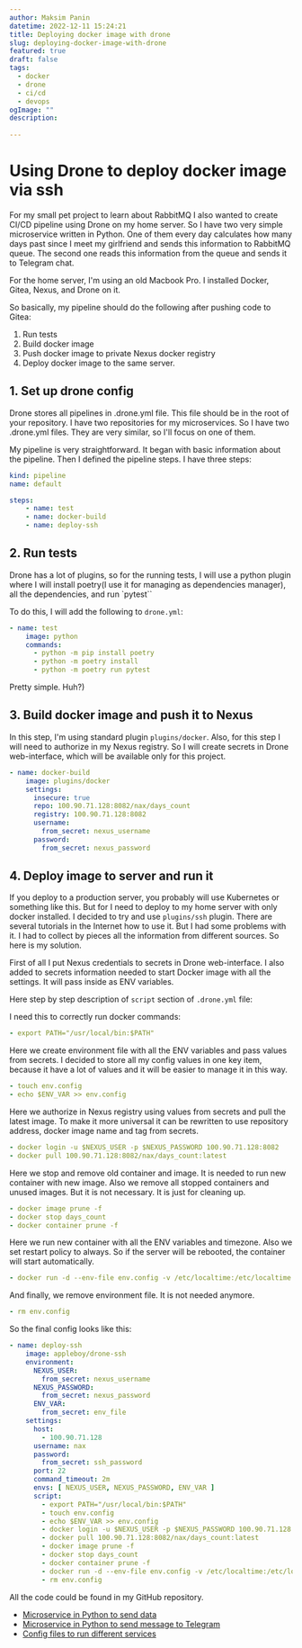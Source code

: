 ```yaml
---
author: Maksim Panin
datetime: 2022-12-11 15:24:21
title: Deploying docker image with drone
slug: deploying-docker-image-with-drone
featured: true
draft: false
tags:
  - docker
  - drone
  - ci/cd
  - devops
ogImage: ""
description:
  
---
```

# Using Drone to deploy docker image via ssh

For my small pet project to learn about RabbitMQ I also wanted to create CI/CD pipeline using Drone on my home server. So I have two very simple microservice written in Python. One of them every day calculates how many days past since I meet my girlfriend and sends this information to RabbitMQ queue. The second one reads this information from the queue and sends it to Telegram chat.

For the home server, I'm using an old Macbook Pro. I installed Docker, Gitea, Nexus, and Drone on it.

So basically, my pipeline should do the following after pushing code to Gitea:

1. Run tests
2. Build docker image
3. Push docker image to private Nexus docker registry
4. Deploy docker image to the same server.

## 1. Set up drone config

Drone stores all pipelines in .drone.yml file. This file should be in the root of your repository. I have two repositories for my microservices. So I have two .drone.yml files. They are very similar, so I'll focus on one of them.

My pipeline is very straightforward. It began with basic information about the pipeline. Then I defined the pipeline steps. I have three steps:

```yaml
kind: pipeline
name: default

steps:
    - name: test
    - name: docker-build
    - name: deploy-ssh
```

## 2. Run tests

Drone has a lot of plugins, so for the running tests, I will use a python plugin where I will install poetry(I use it for managing as dependencies manager), all the dependencies, and run `pytest``

To do this, I will add the following to `drone.yml`:

```yaml
- name: test
    image: python
    commands:
      - python -m pip install poetry
      - python -m poetry install
      - python -m poetry run pytest
```

Pretty simple. Huh?)

## 3. Build docker image and push it to Nexus

In this step, I'm using standard plugin `plugins/docker`. Also, for this step I will need to authorize in my Nexus registry. So I will create secrets in Drone web-interface, which will be available only for this project.

```yaml
- name: docker-build
    image: plugins/docker
    settings:
      insecure: true
      repo: 100.90.71.128:8082/nax/days_count
      registry: 100.90.71.128:8082
      username:
        from_secret: nexus_username
      password:
        from_secret: nexus_password
```

## 4. Deploy image to server and run it

If you deploy to a production server, you probably will use Kubernetes or something like this. But for I need to deploy to my home server with only docker installed. I decided to try and use `plugins/ssh` plugin. There are several tutorials in the Internet how to use it. But I had some problems with it. I had to collect by pieces all the information from different sources. So here is my solution.

First of all I put Nexus credentials to secrets in Drone web-interface. I also added to secrets information needed to start Docker image with all the settings. It will pass inside as ENV variables.

Here step by step description of `script` section of `.drone.yml` file:

I need this to correctly run docker commands:

```yaml
- export PATH="/usr/local/bin:$PATH"
```

Here we create environment file with all the ENV variables and pass values from secrets. I decided to store all my config values in one key item, because it have a lot of values and it will be easier to manage it in this way.

```yaml
- touch env.config
- echo $ENV_VAR >> env.config
```

Here we authorize in Nexus registry using values from secrets and pull the latest image. To make it more universal it can be rewritten to use repository address, docker image name and tag from secrets.

```yaml
- docker login -u $NEXUS_USER -p $NEXUS_PASSWORD 100.90.71.128:8082
- docker pull 100.90.71.128:8082/nax/days_count:latest
```

Here we stop and remove old container and image. It is needed to run new container with new image. Also we remove all stopped containers and unused images. But it is not necessary. It is just for cleaning up.

```yaml
- docker image prune -f
- docker stop days_count
- docker container prune -f
```

Here we run new container with all the ENV variables and timezone. Also we set restart policy to always. So if the server will be rebooted, the container will start automatically.

```yaml
- docker run -d --env-file env.config -v /etc/localtime:/etc/localtime:ro --restart always --name days_count 100.90.71.128:8082/nax/days_count:latest
```

And finally, we remove environment file. It is not needed anymore.

```yaml
- rm env.config
```

So the final config looks like this:

```yaml
- name: deploy-ssh
    image: appleboy/drone-ssh
    environment:
      NEXUS_USER:
        from_secret: nexus_username
      NEXUS_PASSWORD:
        from_secret: nexus_password
      ENV_VAR:
        from_secret: env_file
    settings:
      host:
        - 100.90.71.128
      username: nax
      password:
        from_secret: ssh_password
      port: 22
      command_timeout: 2m
      envs: [ NEXUS_USER, NEXUS_PASSWORD, ENV_VAR ]
      script:
        - export PATH="/usr/local/bin:$PATH"
        - touch env.config
        - echo $ENV_VAR >> env.config
        - docker login -u $NEXUS_USER -p $NEXUS_PASSWORD 100.90.71.128:8082
        - docker pull 100.90.71.128:8082/nax/days_count:latest
        - docker image prune -f
        - docker stop days_count
        - docker container prune -f
        - docker run -d --env-file env.config -v /etc/localtime:/etc/localtime:ro --restart always --name days_count 100.90.71.128:8082/nax/days_count:latest
        - rm env.config
```

All the code could be found in my GitHub repository.

- [Microservice in Python to send data](https://github.com/naxrevlis/days_count.git)
- [Microservice in Python to send message to Telegram](https://github.com/naxrevlis/nx-telegram-bot.git)
- [Config files to run different services](https://github.com/naxrevlis/devops.git)